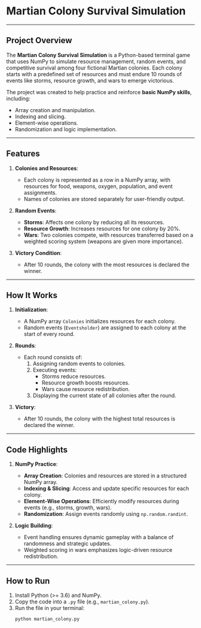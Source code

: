 
# Martian Colony Survival Simulation

---

## Project Overview
The **Martian Colony Survival Simulation** is a Python-based terminal game that uses NumPy to simulate resource management, random events, and competitive survival among four fictional Martian colonies. Each colony starts with a predefined set of resources and must endure 10 rounds of events like storms, resource growth, and wars to emerge victorious.

The project was created to help practice and reinforce **basic NumPy skills**, including:
- Array creation and manipulation.
- Indexing and slicing.
- Element-wise operations.
- Randomization and logic implementation.

---

## Features
1. **Colonies and Resources**:
   - Each colony is represented as a row in a NumPy array, with resources for food, weapons, oxygen, population, and event assignments.
   - Names of colonies are stored separately for user-friendly output.

2. **Random Events**:
   - **Storms**: Affects one colony by reducing all its resources.
   - **Resource Growth**: Increases resources for one colony by 20%.
   - **Wars**: Two colonies compete, with resources transferred based on a weighted scoring system (weapons are given more importance).

3. **Victory Condition**:
   - After 10 rounds, the colony with the most resources is declared the winner.

---

## How It Works
1. **Initialization**:
   - A NumPy array `Colonies` initializes resources for each colony.
   - Random events (`Eventsholder`) are assigned to each colony at the start of every round.

2. **Rounds**:
   - Each round consists of:
     1. Assigning random events to colonies.
     2. Executing events:
        - Storms reduce resources.
        - Resource growth boosts resources.
        - Wars cause resource redistribution.
     3. Displaying the current state of all colonies after the round.

3. **Victory**:
   - After 10 rounds, the colony with the highest total resources is declared the winner.

---

## Code Highlights
1. **NumPy Practice**:
   - **Array Creation**: Colonies and resources are stored in a structured NumPy array.
   - **Indexing & Slicing**: Access and update specific resources for each colony.
   - **Element-Wise Operations**: Efficiently modify resources during events (e.g., storms, growth, wars).
   - **Randomization**: Assign events randomly using `np.random.randint`.

2. **Logic Building**:
   - Event handling ensures dynamic gameplay with a balance of randomness and strategic updates.
   - Weighted scoring in wars emphasizes logic-driven resource redistribution.

---

## How to Run
1. Install Python (>= 3.6) and NumPy.
2. Copy the code into a `.py` file (e.g., `martian_colony.py`).
3. Run the file in your terminal:
   ```bash
   python martian_colony.py
